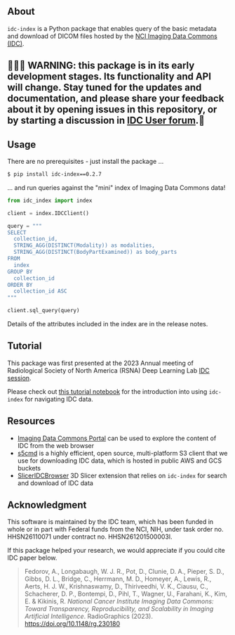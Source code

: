 ## About

`idc-index` is a Python package that enables query of the basic metadata and download of DICOM files hosted by the [NCI Imaging Data Commons (IDC)](https://imaging.datacommons.cancer.gov).

## 👷‍♂️🚧 **WARNING**: this package is in its early development stages. Its functionality and API will change. Stay tuned for the updates and documentation, and please share your feedback about it by opening issues in this repository, or by starting a discussion in [IDC User forum](https://discourse.canceridc.dev/).🚧

## Usage

There are no prerequisites - just install the package ...
```bash
$ pip install idc-index==0.2.7
```
... and run queries against the "mini" index of Imaging Data Commons data! 
```python
from idc_index import index

client = index.IDCClient()

query = """
SELECT
  collection_id,
  STRING_AGG(DISTINCT(Modality)) as modalities,
  STRING_AGG(DISTINCT(BodyPartExamined)) as body_parts
FROM
  index
GROUP BY
  collection_id
ORDER BY
  collection_id ASC
"""

client.sql_query(query)
```

Details of the attributes included in the index are in the release notes.

## Tutorial

This package was first presented at the 2023 Annual meeting of Radiological Society of North America (RSNA) Deep Learning Lab [IDC session](https://github.com/RSNA/AI-Deep-Learning-Lab-2023/tree/main/sessions/idc).

Please check out [this tutorial notebook](https://github.com/ImagingDataCommons/IDC-Tutorials/blob/master/notebooks/labs/idc_rsna2023.ipynb) for the introduction into using `idc-index` for navigating IDC data.

## Resources

* [Imaging Data Commons Portal](https://imaging.datacommons.cancer.gov/) can be used to explore the content of IDC from the web browser
* [s5cmd](https://github.com/peak/s5cmd) is a highly efficient, open source, multi-platform S3 client that we use for downloading IDC data, which is hosted in public AWS and GCS buckets
* [SlicerIDCBrowser](https://github.com/ImagingDataCommons/SlicerIDCBrowser) 3D Slicer extension that relies on `idc-index` for search and download of IDC data

## Acknowledgment

This software is maintained by the IDC team, which has been funded in whole or in part with Federal funds from the NCI, NIH, under task order no. HHSN26110071 under contract no. HHSN261201500003l.

If this package helped your research, we would appreciate if you could cite IDC paper below.

> Fedorov, A., Longabaugh, W. J. R., Pot, D., Clunie, D. A., Pieper, S. D., Gibbs, D. L., Bridge, C., Herrmann, M. D., Homeyer, A., Lewis, R., Aerts, H. J. W., Krishnaswamy, D., Thiriveedhi, V. K., Ciausu, C., Schacherer, D. P., Bontempi, D., Pihl, T., Wagner, U., Farahani, K., Kim, E. & Kikinis, R. _National Cancer Institute Imaging Data Commons: Toward Transparency, Reproducibility, and Scalability in Imaging Artificial Intelligence_. RadioGraphics (2023). https://doi.org/10.1148/rg.230180
